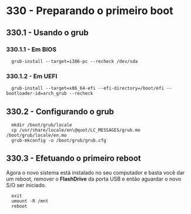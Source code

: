 # 330 - Preparando o primeiro boot
## 330.1 - Usando o grub
### 330.1.1 - Em BIOS

``` shell
  grub-install --target=i386-pc --recheck /dev/sda
```



### 330.1.2 - Em UEFI

``` shell
  grub-install --target=x86_64-efi --efi-directory=/boot/efi --bootloader-id=arch_grub --recheck
```



## 330.2 - Configurando o grub

``` shell
  mkdir /boot/grub/locale
  cp /usr/share/locale/en\@quot/LC_MESSAGES/grub.mo /boot/grub/locale/en.mo
  grub-mkconfig -o /boot/grub/grub.cfg
```



## 330.3 - Efetuando o primeiro reboot

Agora o novo sistema está instalado no seu computador e basta você dar um reboot, remover o 
**FlashDrive** da porta USB e então aguardar o novo S/O ser iniciado.

``` shell
  exit
  umount -R /mnt
  reboot
```

